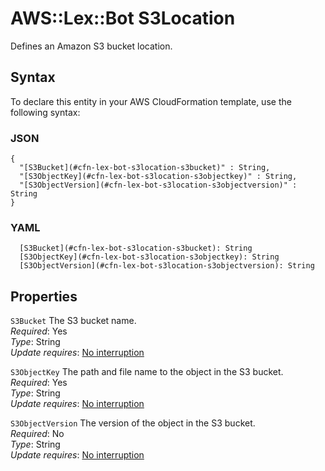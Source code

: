 # AWS::Lex::Bot S3Location<a name="aws-properties-lex-bot-s3location"></a>

Defines an Amazon S3 bucket location\.

## Syntax<a name="aws-properties-lex-bot-s3location-syntax"></a>

To declare this entity in your AWS CloudFormation template, use the following syntax:

### JSON<a name="aws-properties-lex-bot-s3location-syntax.json"></a>

```
{
  "[S3Bucket](#cfn-lex-bot-s3location-s3bucket)" : String,
  "[S3ObjectKey](#cfn-lex-bot-s3location-s3objectkey)" : String,
  "[S3ObjectVersion](#cfn-lex-bot-s3location-s3objectversion)" : String
}
```

### YAML<a name="aws-properties-lex-bot-s3location-syntax.yaml"></a>

```
  [S3Bucket](#cfn-lex-bot-s3location-s3bucket): String
  [S3ObjectKey](#cfn-lex-bot-s3location-s3objectkey): String
  [S3ObjectVersion](#cfn-lex-bot-s3location-s3objectversion): String
```

## Properties<a name="aws-properties-lex-bot-s3location-properties"></a>

`S3Bucket` <a name="cfn-lex-bot-s3location-s3bucket"></a>
The S3 bucket name\.  
_Required_: Yes  
_Type_: String  
_Update requires_: [No interruption](https://docs.aws.amazon.com/AWSCloudFormation/latest/UserGuide/using-cfn-updating-stacks-update-behaviors.html#update-no-interrupt)

`S3ObjectKey` <a name="cfn-lex-bot-s3location-s3objectkey"></a>
The path and file name to the object in the S3 bucket\.  
_Required_: Yes  
_Type_: String  
_Update requires_: [No interruption](https://docs.aws.amazon.com/AWSCloudFormation/latest/UserGuide/using-cfn-updating-stacks-update-behaviors.html#update-no-interrupt)

`S3ObjectVersion` <a name="cfn-lex-bot-s3location-s3objectversion"></a>
The version of the object in the S3 bucket\.  
_Required_: No  
_Type_: String  
_Update requires_: [No interruption](https://docs.aws.amazon.com/AWSCloudFormation/latest/UserGuide/using-cfn-updating-stacks-update-behaviors.html#update-no-interrupt)
